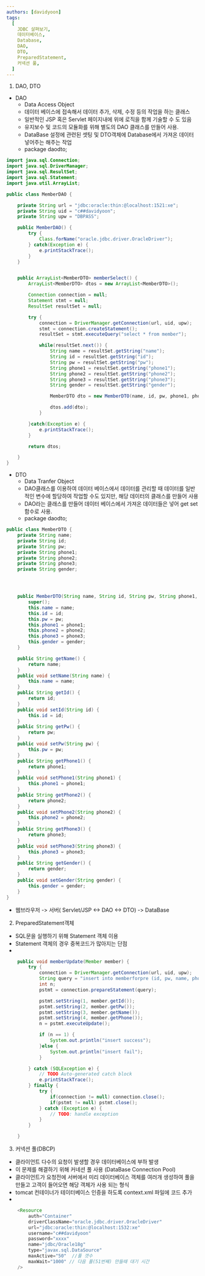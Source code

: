 ```yaml
---
authors: [davidyoon]
tags:
  [
    JDBC 살펴보기,
    데이터베이스,
    Database,
    DAO,
    DTO,
    PreparedStatement,
    커넥션 풀,
  ]
---
```


1. DAO, DTO

- DAO
  - Data Access Object
  - 데이터 베이스에 접속해서 데이터 추가, 삭제, 수정 등의 작업을 하는 클래스
  - 일반적인 JSP 혹은 Servlet 페이지내에 위에 로직을 함께 기술할 수 도 있음
  - 유지보수 및 코드의 모듈화를 위해 별도의 DAO 클래스를 만들어 사용.
  - DataBase 설정에 관련된 셋팅 및 DTO객체에 Database에서 가져온 데이터 넣어주는 해주는 작업
  - package daodto;

```java
import java.sql.Connection;
import java.sql.DriverManager;
import java.sql.ResultSet;
import java.sql.Statement;
import java.util.ArrayList;

public class MemberDAO {

	private String url = "jdbc:oracle:thin:@localhost:1521:xe";
	private String uid = "c##davidyoon";
	private String upw = "DBPASS";

	public MemberDAO() {
		try {
			Class.forName("oracle.jdbc.driver.OracleDriver");
		} catch(Exception e) {
			e.printStackTrace();
		}
	}


	public ArrayList<MemberDTO> memberSelect() {
		ArrayList<MemberDTO> dtos = new ArrayList<MemberDTO>();

		Connection connection = null;
		Statement stmt = null;
		ResultSet resultSet = null;

		try {
			connection = DriverManager.getConnection(url, uid, upw);
			stmt = connection.createStatement();
			resultSet = stmt.executeQuery("select * from member");

			while(resultSet.next()) {
				String name = resultSet.getString("name");
				String id = resultSet.getString("id");
				String pw = resultSet.getString("pw");
				String phone1 = resultSet.getString("phone1");
				String phone2 = resultSet.getString("phone2");
				String phone3 = resultSet.getString("phone3");
				String gender = resultSet.getString("gender");

				MemberDTO dto = new MemberDTO(name, id, pw, phone1, phone2, phone3, gender);

				dtos.add(dto);
			}

		}catch(Exception e) {
			e.printStackTrace();
		}

		return dtos;

	}
}
```

- DTO
  - Data Tranfer Object
  - DAO클래스를 이용하여 데이터 베이스에서 데이터를 관리할 때 데이터를 일반적인 변수에 할당하여 작업할 수도 있지만, 해당 데이터의 클래스를 만들어 사용
  - DAO라는 클래스를 만들어 데이터 베이스에서 가져온 데이터들은 넣어 get set함수로 사용.
  - package daodto;

```java
public class MemberDTO {
	private String name;
	private String id;
	private String pw;
	private String phone1;
	private String phone2;
	private String phone3;
	private String gender;




	public MemberDTO(String name, String id, String pw, String phone1, String phone2, String phone3, String gender) {
		super();
		this.name = name;
		this.id = id;
		this.pw = pw;
		this.phone1 = phone1;
		this.phone2 = phone2;
		this.phone3 = phone3;
		this.gender = gender;
	}

	public String getName() {
		return name;
	}
	public void setName(String name) {
		this.name = name;
	}
	public String getId() {
		return id;
	}
	public void setId(String id) {
		this.id = id;
	}
	public String getPw() {
		return pw;
	}
	public void setPw(String pw) {
		this.pw = pw;
	}
	public String getPhone1() {
		return phone1;
	}
	public void setPhone1(String phone1) {
		this.phone1 = phone1;
	}
	public String getPhone2() {
		return phone2;
	}
	public void setPhone2(String phone2) {
		this.phone2 = phone2;
	}
	public String getPhone3() {
		return phone3;
	}
	public void setPhone3(String phone3) {
		this.phone3 = phone3;
	}
	public String getGender() {
		return gender;
	}
	public void setGender(String gender) {
		this.gender = gender;
	}
}
```

- 웹브라우저 -> 서버( Servlet/JSP <-> DAO <-> DTO) -> DataBase

2. PreparedStatement객체

- SQL문을 실행하기 위해 Statement 객체 이용
- Statement 객체의 경우 중복코드가 많아지는 단점
-

```java
 	public void memberUpdate(Member member) {
		try {
			connection = DriverManager.getConnection(url, uid, upw);
			String query = "insert into memberforpre (id, pw, name, phone) values(?, ?, ?, ?)";
			int n;
			pstmt = connection.prepareStatement(query);

			pstmt.setString(1, member.getId());
			pstmt.setString(2, member.getPw());
			pstmt.setString(3, member.getName());
			pstmt.setString(4, member.getPhone());
			n = pstmt.executeUpdate();

			if (n == 1) {
				System.out.println("insert success");
			}else {
				System.out.println("insert fail");
			}

		} catch (SQLException e) {
			// TODO Auto-generated catch block
			e.printStackTrace();
		} finally {
			try {
				if(connection != null) connection.close();
				if(pstmt != null) pstmt.close();
			} catch (Exception e) {
				// TODO: handle exception
			}
		}

	}
```

3. 커넥션 풀(DBCP)

- 클라이언트 다수의 요청이 발생할 경우 데이터베이스에 부하 발생
- 이 문제를 해결하기 위해 커네션 풀 사용 (DataBase Connection Pool)
- 클라이언트가 요청전에 서버에서 미리 데이터베이스 객체를 여러개 생성하여 풀을 만들고 고객이 들어오면 해당 객체가 사용 되는 형식
- tomcat 컨테이너가 테이터베이스 인증을 하도록 context.xml 파일에 코드 추가
-

```java
	<Resource
		auth="Container"
		driverClassName="oracle.jdbc.driver.OracleDriver"
		url="jdbc:oracle:thin:@localhost:1532:xe"
		username="c##davidyoon"
		password="xxxx"
		name="jdbc/Oracle18g"
		type="javax.sql.DataSource"
		maxActive="50"  //풀 갯수
		maxWait="1000" // 다음 풀(51번째) 만들때 대기 시간
	/>
```
